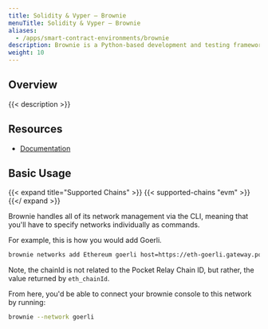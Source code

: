 ```yaml
---
title: Solidity & Vyper – Brownie
menuTitle: Solidity & Vyper – Brownie
aliases:
  - /apps/smart-contract-environments/brownie
description: Brownie is a Python-based development and testing framework for EVM compiled smart contracts.
weight: 10
---
```


## Overview

{{< description >}}

## Resources

- [Documentation](https://eth-brownie.readthedocs.io/en/stable/)

## Basic Usage

{{< expand title="Supported Chains" >}}
{{< supported-chains "evm" >}}
{{</ expand >}}

Brownie handles all of its network management via the CLI, meaning
that you'll have to specify networks individually as commands.

For example, this is how you would add Goerli.

```sh
brownie networks add Ethereum goerli host=https://eth-goerli.gateway.pokt.network/v1/lb/<PORTAL-ID> chainId=5
```

Note, the chainId is not related to the Pocket Relay Chain ID, but rather, the
value returned by `eth_chainId`.


From here, you'd be able to connect your brownie console to this network by running:

```sh
brownie --network goerli
```
